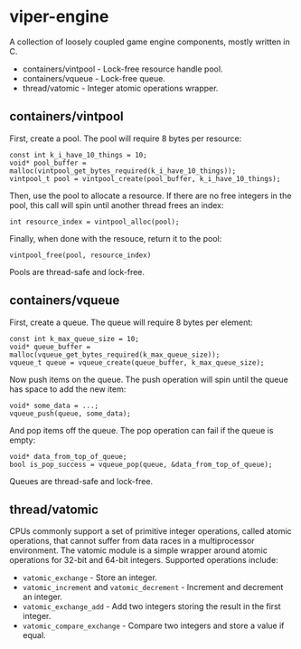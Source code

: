 # viper-engine
A collection of loosely coupled game engine components, mostly written in C.

* containers/vintpool - Lock-free resource handle pool.
* containers/vqueue - Lock-free queue.
* thread/vatomic - Integer atomic operations wrapper.

## containers/vintpool

First, create a pool. The pool will require 8 bytes per resource:

    const int k_i_have_10_things = 10;
    void* pool_buffer = malloc(vintpool_get_bytes_required(k_i_have_10_things));
    vintpool_t pool = vintpool_create(pool_buffer, k_i_have_10_things);

Then, use the pool to allocate a resource. If there are no free integers in the pool, this call will spin until another thread frees an index:

    int resource_index = vintpool_alloc(pool);

Finally, when done with the resouce, return it to the pool:

    vintpool_free(pool, resource_index)

Pools are thread-safe and lock-free.

## containers/vqueue

First, create a queue. The queue will require 8 bytes per element:

    const int k_max_queue_size = 10;
    void* queue_buffer = malloc(vqueue_get_bytes_required(k_max_queue_size));
    vqueue_t queue = vqueue_create(queue_buffer, k_max_queue_size);

Now push items on the queue. The push operation will spin until the queue has space to add the new item:

    void* some_data = ...;
    vqueue_push(queue, some_data);

And pop items off the queue. The pop operation can fail if the queue is empty:

    void* data_from_top_of_queue;
    bool is_pop_success = vqueue_pop(queue, &data_from_top_of_queue);

Queues are thread-safe and lock-free.

## thread/vatomic

CPUs commonly support a set of primitive integer operations, called atomic operations, that cannot suffer from data races in a multiprocessor environment. The vatomic module is a simple wrapper around atomic operations for 32-bit and 64-bit integers. Supported operations include:

* `vatomic_exchange` - Store an integer.
* `vatomic_increment` and `vatomic_decrement` - Increment and decrement an integer.
* `vatomic_exchange_add` - Add two integers storing the result in the first integer.
* `vatomic_compare_exchange` - Compare two integers and store a value if equal.
